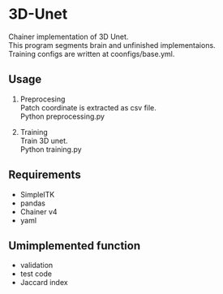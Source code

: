 # 3D-Unet
Chainer implementation of 3D Unet.  
This program segments brain and unfinished implementaions.  
Training configs are written at coonfigs/base.yml.

## Usage
1. Preprocesing  
Patch coordinate is extracted as csv file.  
    Python preprocessing.py
    
2. Training  
Train 3D unet.  
    Python training.py

## Requirements
- SimpleITK
- pandas  
- Chainer v4
- yaml  

## Umimplemented function
- validation
- test code
- Jaccard index
